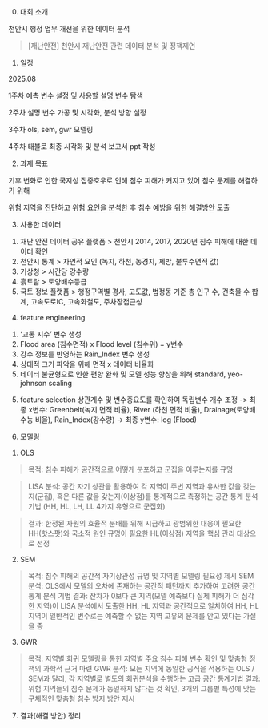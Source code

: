 0. 대회 소개

천안시 행정 업무 개선을 위한 데이터 분석

> [재난안전] 천안시 재난안전 관련 데이터 분석 및 정책제언


1. 일정

2025.08

1주차 예측 변수 설정 및 사용할 설명 변수 탐색

2주차 설명 변수 가공 및 시각화, 분석 방향 설정

3주차 ols, sem, gwr 모델링

4주차 태블로 최종 시각화 및 분석 보고서 ppt 작성


2. 과제 목표

기후 변화로 인한 국지성 집중호우로 인해 침수 피해가 커지고 있어 침수 문제를 해결하기 위해 

위험 지역을 진단하고 위험 요인을 분석한 후 침수 예방을 위한 해결방안 도출

3. 사용한 데이터
  1) 재난 안전 데이터 공유 플랫폼 > 천안시 2014, 2017, 2020년 침수 피해에 대한 데이터 확인
  2) 천안시 통계 > 자연적 요인 (녹지, 하천, 농경지, 제방, 불투수면적 값)
  3) 기상청 > 시간당 강수량
  4) 흙토람 > 토양배수등급
  5) 국토 정보 플랫폼 > 행정구역별 경사, 고도값, 법정동 기준 총 인구 수, 건축물 수 합계, 고속도로IC, 고속화철도, 주차장접근성
     
4. feature engineering
  1) ‘교통 지수’ 변수 생성
  2) Flood area (침수면적) x Flood level (침수위) = y변수
  3) 강수 정보를 반영하는 Rain_Index 변수 생성
  4) 상대적 크기 파악을 위해 면적 x 데이터 비율화
  5) 데이터 불균형으로 인한 편향 완화 및 모델 성능 향상을 위해 standard, yeo-johnson scaling
     
5. feature selection
상관계수 및 변수중요도를 확인하여 독립변수 개수 조정
-> 최종 x변수: Greenbelt(녹지 면적 비율), River (하천 면적 비율), Drainage(토양배수능 비율), Rain_Index(강수량)
-> 최종 y변수: log (Flood)

6. 모델링
1) OLS
> 목적: 침수 피해가 공간적으로 어떻게 분포하고 군집을 이루는지를 규명

> LISA 분석: 공간 자기 상관을 활용하여 각 지역이 주변 지역과 유사한 값을 갖는지(군집), 혹은 다른 값을 갖는지(이상점)를 통계적으로 측정하는 공간 통계 분석 기법
             (HH, HL, LH, LL 4가지 유형으로 군집화)

> 결과: 한정된 자원의 효율적 분배를 위해 시급하고 광범위한 대응이 필요한 HH(핫스팟)와 국소적 원인 규명이 필요한 HL(이상점) 지역을 핵심 관리 대상으로 선정

2) SEM
> 목적: 침수 피해의 공간적 자기상관성 규명 및 지역별 모델링 필요성 제시
> SEM 분석: OLS에서 모델의 오차에 존재하는 공간적 패턴까지 추가하여 고려한 공간 통계 분석 기법
> 결과: 잔차가 0보다 큰 지역(모델 예측보다 실제 피해가 더 심각한 지역)이 LISA 분석에서 도출한 HH, HL 지역과 공간적으로 일치하여 HH, HL 지역이 일반적인 변수로는 예측할 수 없는 지역 고유의 문제를 안고 있다는 가설을 증

3) GWR
> 목적: 지역별 회귀 모델링을 통한 지역별 주요 침수 피해 변수 확인 및 맞춤형 정책의 과학적 근거 마련
> GWR 분석: 모든 지역에 동일한 공식을 적용하는 OLS / SEM과 달리, 각 지역별로 별도의 회귀분석을 수행하는 고급 공간 통계기법
> 결과: 위험 지역들의 침수 문제가 동일하지 않다는 것 확인, 3개의 그룹별 특성에 맞는 구체적인 맞춤형 침수 방지 방안 제시

7. 결과(해결 방안) 정리
